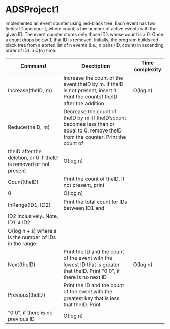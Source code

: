 # ADSProject1
Implemented an event counter using red-black tree.  Each event has two fields: ID and count, where count is the number of active events with the given ID. The event counter stores only those ID’s whose count is > 0. Once a count drops below 1, that ID is removed. Initially, the program builds red-black tree from a sorted list of n events (i.e., n pairs (ID, count) in ascending order of ID) in O(n) time.

| Command | Desctiption | Time complexity |
| -------- | ----------------------------------------| -------- |
| Increase(theID, m) | Increase the count of the event theID by m. If theID is not present, insert it. Print the countof theID after the addition | O(log n) |
|Reduce(theID, m) | Decrease the count of theID by m. If theID’scount becomes less than or equal to 0, remove theID from the counter. Print the count of
theID after the deletion, or 0 if theID is removed or not present | O(log n) |
| Count(theID) | Print the count of theID. If not present, print
0 | O(log n) |
|InRange(ID1, ID2)  | Print the total count for IDs between ID1 and
ID2 inclusively. Note, ID1 ≤ ID2 |
O(log n + s) where s is the number of IDs in the range |
| Next(theID) | Print the ID and the count of the event with the lowest ID that is greater that theID.  Print “0 0”, if there is no next ID | O(log n) |
| Previous(theID) | Print the ID and the count of the event with the greatest key that is less that theID. Print
“0 0”, if there is no previous ID | O(log n) |
